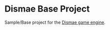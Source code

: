 # Dismae Base Project
Sample/Base project for the [Dismae game engine](https://github.com/Dischan/dismae).
